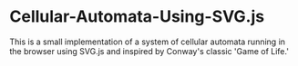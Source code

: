 # Cellular-Automata-Using-SVG.js

This is a small implementation of a system of cellular automata running in the browser using SVG.js and inspired by Conway's classic 'Game of Life.'
